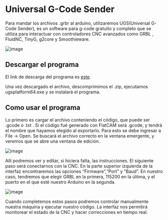 # Universal G-Code Sender

Para mandar los archivos .grbr al arduino, utilizaremos UGS(Universal G-Code Sender), es un software para g-code gratuito y completo que se utiliza para interactuar con controladores CNC avanzados como GRBL , FluidNC, TinyG, g2core y Smoothieware. 

![image](https://github.com/user-attachments/assets/b27aa510-2149-4a15-8652-141435469bc9)

## Descargar el programa

El link de descarga del programa es [este](https://winder.github.io/ugs_website/download/).

Una vez descargado el archivo, descomprimimos el .zip, ejecutamos ugsplatform64.exe y se instalará el programa.


## Como usar el programa

Lo primero es cargar  el archivo conteniendo el código, que puede ser .gcode o .txt . Si el código fué generado con FlatCAM será .gcode, y tendrá el nombre que hayamos elegido al exportarlo. Para esto se debe ingresar a File → Open. Se buscará el archivo correcto en la ventana emergente, y veremos que se abre una ventana de edición.

![image](https://github.com/user-attachments/assets/9288189a-60b5-4327-89e0-66b07eb046da)

Allí podremos ver y editar, si hiciera falta, las instrucciones.
El siguiente paso será conectarnos con la CNC.  En la parte superior izquierda de la interfaz encontraremos las opciones “Firmware”,“Port” y “Baud”. En nuestro caso, tendremos que elegir GRBL en la primera, 115200 en la última, y el puerto en el que esté nuestro Arduino en la segunda.

![image](https://github.com/user-attachments/assets/d18ec2f1-d5c9-471d-aa37-4544badc6afa)

Cuando completemos estos pasos podremos controlar manualmente nuestra máquina y ejecutar nuestro código. La interfaz nos permitirá monitorear el estado de la CNC y hacer correcciones en tiempo real.
